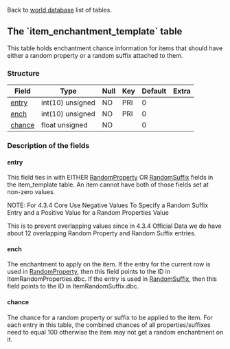 Back to [world database](mangosdb_struct) list of tables.

The \`item\_enchantment\_template\` table
-----------------------------------------

This table holds enchantment chance information for items that should have either a random property or a random suffix attached to them.

### Structure

| **Field**                                  | **Type**         | **Null** | **Key** | **Default** | **Extra** |
|--------------------------------------------|------------------|----------|---------|-------------|-----------|
| [entry](Item_enchantment_template#entry)   | int(10) unsigned | NO       | PRI     | 0           |           |
| [ench](Item_enchantment_template#ench)     | int(10) unsigned | NO       | PRI     | 0           |           |
| [chance](Item_enchantment_template#chance) | float unsigned   | NO       |         | 0           |           |

### Description of the fields

#### entry

This field ties in with EITHER [RandomProperty](item_template#RandomProperty) OR [RandomSuffix](item_template#RandomSuffix) fields in the item\_template table. An item cannot have both of those fields set at non-zero values.

NOTE: For 4.3.4 Core Use Negative Values To Specify a Random Suffix Entry and a Positive Value for a Random Properties Value

This is to prevent overlapping values since in 4.3.4 Official Data we do have about 12 overlapping Random Property and Random Suffix entries.

#### ench

The enchantment to apply on the item. If the entry for the current row is used in [RandomProperty](item_template#RandomProperty), then this field points to the ID in ItemRandomProperties.dbc. If the entry is used in [RandomSuffix](item_template#RandomSuffix), then this field points to the ID in ItemRandomSuffix.dbc.

#### chance

The chance for a random property or suffix to be applied to the item. For each entry in this table, the combined chances of all properties/suffixes need to equal 100 otherwise the item may not get a random enchantment on it.
